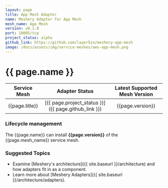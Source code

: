 ```yaml
---
layout: page
title: App Mesh Adapter
name: Meshery Adapter for App Mesh
mesh_name: App Mesh
version: v0.1.0
port: 10005/tcp
project_status: alpha
github_link: https://github.com/layer5io/meshery-app-mesh
image: /docs/assets/img/service-meshes/aws-app-mesh.png
---
```


# {{ page.name }}

| Service Mesh   | Adapter Status | Latest Supported Mesh Version |
| :------------: | :------------:   | :------------:              |
| {{page.title}} | [{{ page.project_status }}]({{ page.github_link }}) | {{page.version}}  |

### Lifecycle management

The {{page.name}} can install **{{page.version}}** of the {{page.mesh_name}} service mesh. 

### Suggested Topics

- Examine [Meshery's architecture]({{ site.baseurl }}/architecture) and how adapters fit in as a component.
- Learn more about [Meshery Adapters]({{ site.baseurl }}/architecture/adapters).
